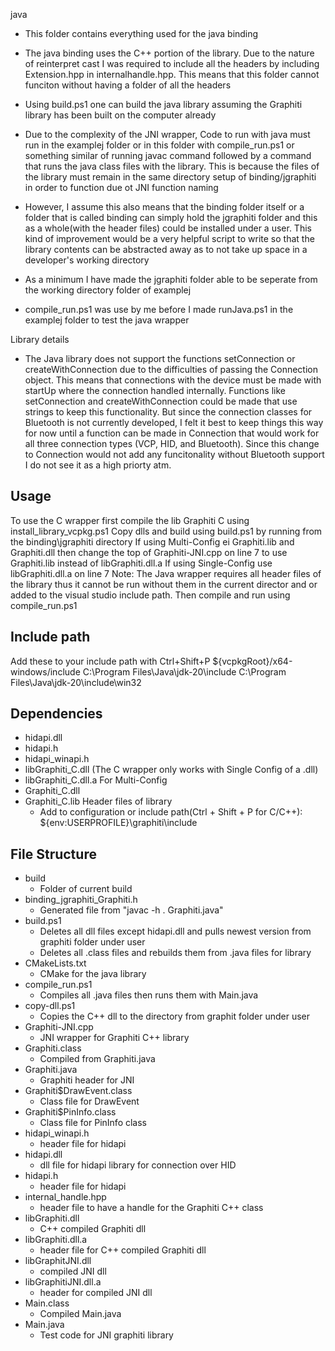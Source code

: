 java

- This folder contains everything used for the java binding

- The java binding uses the C++ portion of the library. Due to the nature of reinterpret cast I was required to include all the headers by including Extension.hpp in internalhandle.hpp. This means that this folder cannot funciton without having a folder of all the headers

- Using build.ps1 one can build the java library assuming the Graphiti library has been built on the computer already

- Due to the complexity of the JNI wrapper, Code to run with java must run in the examplej folder or in this folder with compile_run.ps1 or something similar of running javac command followed by a command that runs the java class files with the library. This is because the files of the library must remain in the same directory setup of binding/jgraphiti in order to function due ot JNI function naming

- However, I assume this also means that the binding folder itself or a folder that is called binding can simply hold the jgraphiti folder and this as a whole(with the header files) could be installed under a user. This kind of improvement would be a very helpful script to write so that the library contents can be abstracted away as to not take up space in a developer's working directory

- As a minimum I have made the jgraphiti folder able to be seperate from the working directory folder of examplej

- compile_run.ps1 was use by me before I made runJava.ps1 in the examplej folder to test the java wrapper

Library details
- The Java library does not support the functions setConnection or createWithConnection due to the difficulties of passing the Connection object. This means that connections with the device must be made with startUp where the connection handled internally. Functions like setConnection and createWithConnection could be made that use strings to keep this functionality. But since the connection classes for  Bluetooth is not currently developed, I felt it best to keep things this way for now until a function can be made in Connection that would work for all three connection types (VCP, HID, and Bluetooth). Since this change to Connection would not add any funcitonality without Bluetooth support I do not see it as a high priorty atm.

## Usage ##

To use the C wrapper first compile the lib Graphiti C using install_library_vcpkg.ps1
Copy dlls and build using build.ps1 by running from the binding\jgraphiti directory
If using Multi-Config ei Graphiti.lib and Graphiti.dll then change the top of Graphiti-JNI.cpp on line 7 to use Graphiti.lib instead of libGraphiti.dll.a 
If using Single-Config use libGraphiti.dll.a on line 7
Note: The Java wrapper requires all header files of the library thus it cannot be run without them in the current director and or added to the visual studio include path.
Then compile and run using compile_run.ps1

## Include path ##
Add these to your include path with Ctrl+Shift+P
    ${vcpkgRoot}/x64-windows/include
    C:\Program Files\Java\jdk-20\include
    C:\Program Files\Java\jdk-20\include\win32

## Dependencies ##
- hidapi.dll
- hidapi.h
- hidapi_winapi.h
- libGraphiti_C.dll (The C wrapper only works with Single Config of a .dll)
- libGraphiti_C.dll.a
For Multi-Config
- Graphiti_C.dll
- Graphiti_C.lib
Header files of library
    - Add to configuration or include path(Ctrl + Shift + P for C/C++):
    ${env:USERPROFILE}\graphiti\include

## File Structure ##
- build
    - Folder of current build
- binding_jgraphiti_Graphiti.h
    - Generated file from "javac -h . Graphiti.java"
- build.ps1
    - Deletes all dll files except hidapi.dll and pulls newest version from graphiti folder under user
    - Deletes all .class files and rebuilds them from .java files for library
- CMakeLists.txt
    - CMake for the java library
- compile_run.ps1
    - Compiles all .java files then runs them with Main.java
- copy-dll.ps1
    - Copies the C++ dll to the directory from graphit folder under user
- Graphiti-JNI.cpp
    - JNI wrapper for Graphiti C++ library
- Graphiti.class
    - Compiled from Graphiti.java
- Graphiti.java
    - Graphiti header for JNI
- Graphiti$DrawEvent.class
    - Class file for DrawEvent
- Graphiti$PinInfo.class
    - Class file for PinInfo class
- hidapi_winapi.h
    - header file for hidapi
- hidapi.dll
    - dll file for hidapi library for connection over HID
- hidapi.h
    - header file for hidapi
- internal_handle.hpp
    - header file to have a handle for the Graphiti C++ class
- libGraphiti.dll
    - C++ compiled Graphiti dll
- libGraphiti.dll.a
    - header file for C++ compiled Graphiti dll
- libGraphitJNI.dll
    - compiled JNI dll
- libGraphitiJNI.dll.a
    - header for compiled JNI dll
- Main.class
    - Compiled Main.java
- Main.java
    - Test code for JNI graphiti library
